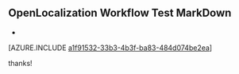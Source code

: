 ## OpenLocalization Workflow Test MarkDown
* 

[AZURE.INCLUDE [a1f91532-33b3-4b3f-ba83-484d074be2ea](calleeMd1.md)]

 
thanks!